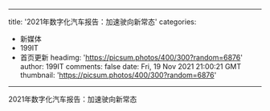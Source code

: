 
---
title: '2021年数字化汽车报告：加速驶向新常态'
categories: 
 - 新媒体
 - 199IT
 - 首页更新
headimg: 'https://picsum.photos/400/300?random=6876'
author: 199IT
comments: false
date: Fri, 19 Nov 2021 21:00:21 GMT
thumbnail: 'https://picsum.photos/400/300?random=6876'
---

<div>   
2021年数字化汽车报告：加速驶向新常态  
</div>
            